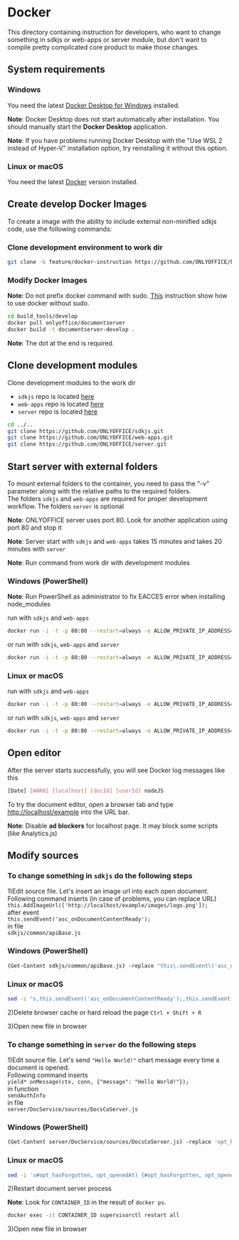 # Docker

This directory containing instruction for developers,
who want to change something in sdkjs or web-apps or server module,
but don't want to compile pretty compilcated core product to make those changes.

## System requirements

### Windows

You need the latest
[Docker Desktop for Windows](https://docs.docker.com/desktop/install/windows-install/)
installed.

**Note**: Docker Desktop does not start automatically after installation.
You should manually start the **Docker Desktop** application.

**Note**: If you have problems running Docker Desktop with the
"Use WSL 2 instead of Hyper-V" installation option,
try reinstalling it without this option.

### Linux or macOS

You need the latest
[Docker](https://docs.docker.com/engine/install/)
version installed.

## Create develop Docker Images

To create a image with the ability to include external non-minified sdkjs code,
use the following commands:

### Clone development environment to work dir

```bash
git clone -b feature/docker-instruction https://github.com/ONLYOFFICE/build_tools.git
```

### Modify Docker Images

**Note**: Do not prefix docker command with sudo.
[This](https://docs.docker.com/engine/install/linux-postinstall/#manage-docker-as-a-non-root-user)
instruction show how to use docker without sudo.

```bash
cd build_tools/develop
docker pull onlyoffice/documentserver
docker build -t documentserver-develop .
```

**Note**: The dot at the end is required.

## Clone development modules

Clone development modules to the work dir

* `sdkjs` repo is located [here](https://github.com/ONLYOFFICE/sdkjs/)
* `web-apps` repo is located [here](https://github.com/ONLYOFFICE/web-apps/)
* `server` repo is located [here](https://github.com/ONLYOFFICE/server/)

```bash
cd ../..
git clone https://github.com/ONLYOFFICE/sdkjs.git
git clone https://github.com/ONLYOFFICE/web-apps.git
git clone https://github.com/ONLYOFFICE/server.git
```

## Start server with external folders

To mount external folders to the container,
you need to pass the "-v" parameter
along with the relative paths to the required folders.  
The folders `sdkjs` and `web-apps` are required for proper development workflow.
The folders `server` is optional

**Note**: ONLYOFFICE server uses port 80.
Look for another application using port 80 and stop it

**Note**: Server start with `sdkjs` and `web-apps` takes 15 minutes
and takes 20 minutes with `server`

**Note**: Run command from work dir with development modules

### Windows (PowerShell)

**Note**: Run PowerShell as administrator to fix EACCES error when installing
node_modules

run with `sdkjs` and `web-apps`

```bash
docker run -i -t -p 80:80 --restart=always -e ALLOW_PRIVATE_IP_ADDRESS=true -v $pwd/sdkjs:/var/www/onlyoffice/documentserver/sdkjs -v $pwd/web-apps:/var/www/onlyoffice/documentserver/web-apps documentserver-develop
```

or run with `sdkjs`, `web-apps` and `server`

```bash
docker run -i -t -p 80:80 --restart=always -e ALLOW_PRIVATE_IP_ADDRESS=true -v $pwd/sdkjs:/var/www/onlyoffice/documentserver/sdkjs -v $pwd/web-apps:/var/www/onlyoffice/documentserver/web-apps -v $pwd/server:/var/www/onlyoffice/documentserver/server documentserver-develop
```

### Linux or macOS

run with `sdkjs` and `web-apps`

```bash
docker run -i -t -p 80:80 --restart=always -e ALLOW_PRIVATE_IP_ADDRESS=true -v $(pwd)/sdkjs:/var/www/onlyoffice/documentserver/sdkjs -v $(pwd)/web-apps:/var/www/onlyoffice/documentserver/web-apps documentserver-develop
```

or run with `sdkjs`, `web-apps` and `server`

```bash
docker run -i -t -p 80:80 --restart=always -e ALLOW_PRIVATE_IP_ADDRESS=true -v $(pwd)/sdkjs:/var/www/onlyoffice/documentserver/sdkjs -v $(pwd)/web-apps:/var/www/onlyoffice/documentserver/web-apps -v $(pwd)/server:/var/www/onlyoffice/documentserver/server documentserver-develop
```

## Open editor

After the server starts successfully, you will see Docker log messages like this

```bash
[Date] [WARN] [localhost] [docId] [userId] nodeJS
```

To try the document editor, open a browser tab and type
[http://localhost/example](http://localhost/example) into the URL bar.

**Note**: Disable **ad blockers** for localhost page.
It may block some scripts (like Analytics.js)

## Modify sources

### To change something in `sdkjs` do the following steps

1)Edit source file. Let's insert an image url into each open document.  
Following command inserts (in case of problems, you can replace URL)
`this.AddImageUrl(['http://localhost/example/images/logo.png']);`  
after event  
`this.sendEvent('asc_onDocumentContentReady');`  
in file  
`sdkjs/common/apiBase.js`

### Windows (PowerShell)

```bash
(Get-Content sdkjs/common/apiBase.js) -replace "this\.sendEvent\('asc_onDocumentContentReady'\);", "this.sendEvent('asc_onDocumentContentReady');this.AddImageUrl(['http://localhost/example/images/logo.png']);"  | Set-Content sdkjs/common/apiBase.js
```

### Linux or macOS

```bash
sed -i "s,this.sendEvent('asc_onDocumentContentReady');,this.sendEvent('asc_onDocumentContentReady');this.AddImageUrl(['http://localhost/example/images/logo.png']);," sdkjs/common/apiBase.js
```

2)Delete browser cache or hard reload the page `Ctrl + Shift + R`

3)Open new file in browser

### To change something in `server` do the following steps

1)Edit source file. Let's send `"Hello World!"`
chart message every time a document is opened.  
Following command inserts  
`yield* onMessage(ctx, conn, {"message": "Hello World!"});`  
in function  
`sendAuthInfo`  
in file  
`server/DocService/sources/DocsCoServer.js`

### Windows (PowerShell)

```bash
(Get-Content server/DocService/sources/DocsCoServer.js) -replace 'opt_hasForgotten, opt_openedAt\) \{', 'opt_hasForgotten, opt_openedAt) {yield* onMessage(ctx, conn, {"message": "Hello World!"});' | Set-Content server/DocService/sources/DocsCoServer.js
```

### Linux or macOS

```bash
sed -i 's#opt_hasForgotten, opt_openedAt) {#opt_hasForgotten, opt_openedAt) {yield* onMessage(ctx, conn, {"message": "Hello World!"});#' server/DocService/sources/DocsCoServer.js
```

2)Restart document server process

**Note**: Look for ``CONTAINER_ID`` in the result of ``docker ps``.

```bash
docker exec -it CONTAINER_ID supervisorctl restart all
```

3)Open new file in browser
